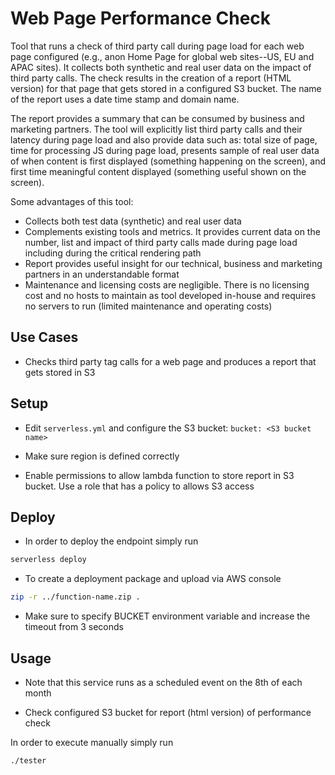 <!--
title: Check Third Party code on Web Pages
description: Runs a check of third party calls using Lambda for each web page configured based on synthetic and real user data. The check results in the creation of a web page that gets stored in a defined S3 bucket. 
layout: Doc
framework: v1
platform: AWS
language: nodeJS
authorLink: 'https://github.com/imoraes2006'
authorName: 'Ian Moraes'
authorAvatar: 'https://avatars0.githubusercontent.com/u/2223362?v=4&s=140'
-->
# Web Page Performance Check 

Tool that runs a check of third party call during page load for each web page configured (e.g., anon Home Page for global web sites--US, EU and APAC sites).  It collects both synthetic and real user data on the impact of third party calls. The check results in the creation of a report (HTML version) for that page that gets stored in a configured S3 bucket. The name of the report uses a date time stamp and domain name.  

The report provides a summary that can be consumed by business and marketing partners.   The tool will explicitly list third party calls and their latency during page load and also provide data such as: total size of page, time for processing JS during page load, presents sample of real user data of when content is first displayed (something happening on the screen), and first time meaningful content displayed (something useful shown on the screen).

Some advantages of this tool:
- Collects both test data (synthetic) and real user data 
- Complements existing tools and metrics. It provides current data on the number, list and impact of third party calls made during page load including during the critical rendering path
- Report provides useful insight for our technical, business and marketing partners in an understandable format
- Maintenance and licensing costs are negligible. There is no licensing cost and no hosts to maintain as tool developed in-house and requires no servers to run (limited maintenance and operating costs) 



## Use Cases

- Checks third party tag calls for a web page and produces a report that gets stored in S3

## Setup

- Edit `serverless.yml` and configure the S3 bucket: 
`bucket: <S3 bucket name>`

- Make sure region is defined correctly

- Enable permissions to allow lambda function to store report in S3 bucket. Use a role that has a policy to allows S3 access 

## Deploy

- In order to deploy the endpoint simply run

```bash
serverless deploy
```

- To create a deployment package and upload via AWS console

```bash
zip -r ../function-name.zip .
```

- Make sure to specify BUCKET environment variable and increase the timeout from 3 seconds

## Usage

- Note that this service runs as a scheduled event on the 8th of each month

- Check configured S3 bucket for report (html version) of performance check 

In order to execute manually simply run
```bash
./tester
```
